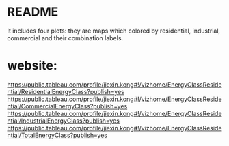 # README

It includes four plots: they are maps which colored by residential, industrial, commercial and their combination labels.

# website:
https://public.tableau.com/profile/jiexin.kong#!/vizhome/EnergyClassResidential/ResidentialEnergyClass?publish=yes
https://public.tableau.com/profile/jiexin.kong#!/vizhome/EnergyClassResidential/CommercialEnergyClass?publish=yes
https://public.tableau.com/profile/jiexin.kong#!/vizhome/EnergyClassResidential/IndustrialEnergyClass?publish=yes
https://public.tableau.com/profile/jiexin.kong#!/vizhome/EnergyClassResidential/TotalEnergyClass?publish=yes